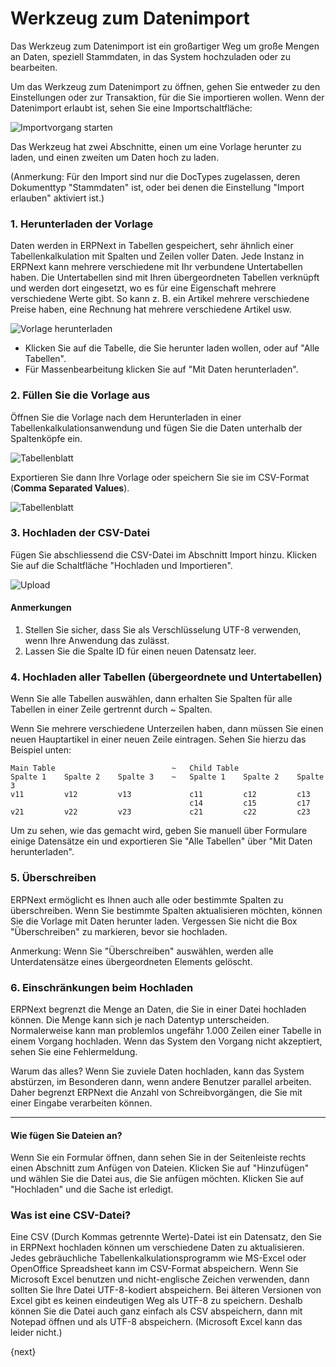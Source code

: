 <!-- add-breadcrumbs -->
# Werkzeug zum Datenimport


Das Werkzeug zum Datenimport ist ein großartiger Weg um große Mengen an Daten, speziell Stammdaten, in das System hochzuladen oder zu bearbeiten.

Um das Werkzeug zum Datenimport zu öffnen, gehen Sie entweder zu den Einstellungen oder zur Transaktion, für die Sie importieren wollen. Wenn der Datenimport erlaubt ist, sehen Sie eine Importschaltfläche:

<img alt="Importvorgang starten" class="screenshot" src="{{docs_base_url}}/assets/img/setup/data-import/data-import-1.png">

Das Werkzeug hat zwei Abschnitte, einen um eine Vorlage herunter zu laden, und einen zweiten um Daten hoch zu laden.

(Anmerkung: Für den Import sind nur die DocTypes zugelassen, deren Dokumenttyp "Stammdaten" ist, oder bei denen die Einstellung "Import erlauben" aktiviert ist.)

### 1. Herunterladen der Vorlage

Daten werden in ERPNext in Tabellen gespeichert, sehr ähnlich einer Tabellenkalkulation mit Spalten und Zeilen voller Daten. Jede Instanz in ERPNext kann mehrere verschiedene mit Ihr verbundene Untertabellen haben. Die Untertabellen sind mit Ihren übergeordneten Tabellen verknüpft und werden dort eingesetzt, wo es für eine Eigenschaft mehrere verschiedene Werte gibt. So kann z. B. ein Artikel mehrere verschiedene Preise haben, eine Rechnung hat mehrere verschiedene Artikel usw.

<img alt="Vorlage herunterladen" class="screenshot" src="{{docs_base_url}}/assets/img/setup/data-import/data-import-2.png">

* Klicken Sie auf die Tabelle, die Sie herunter laden wollen, oder auf "Alle Tabellen".
* Für Massenbearbeitung klicken Sie auf "Mit Daten herunterladen".

### 2. Füllen Sie die Vorlage aus

Öffnen Sie die Vorlage nach dem Herunterladen in einer Tabellenkalkulationsanwendung und fügen Sie die Daten unterhalb der Spaltenköpfe ein.

![Tabellenblatt](/docs/assets/old_images/erpnext/import-3.png)

Exportieren Sie dann Ihre Vorlage oder speichern Sie sie im CSV-Format (**Comma Separated Values**).

![Tabellenblatt](/docs/assets/old_images/erpnext/import-4.png)

### 3. Hochladen der CSV-Datei

Fügen Sie abschliessend die CSV-Datei im Abschnitt Import hinzu. Klicken Sie auf die Schaltfläche "Hochladen und Importieren".

<img alt="Upload" class="screenshot" src="{{docs_base_url}}/assets/img/setup/data-import/data-import-3.png">

#### Anmerkungen

1. Stellen Sie sicher, dass Sie als Verschlüsselung UTF-8 verwenden, wenn Ihre Anwendung das zulässt.
2. Lassen Sie die Spalte ID für einen neuen Datensatz leer.

### 4. Hochladen aller Tabellen (übergeordnete und Untertabellen)

Wenn Sie alle Tabellen auswählen, dann erhalten Sie Spalten für alle Tabellen in einer Zeile gertrennt durch ~ Spalten.

Wenn Sie mehrere verschiedene Unterzeilen haben, dann müssen Sie einen neuen Hauptartikel in einer neuen Zeile eintragen. Sehen Sie hierzu das Beispiel unten:


    Main Table                          ~   Child Table
    Spalte 1    Spalte 2    Spalte 3    ~   Spalte 1    Spalte 2    Spalte 3
    v11         v12         v13             c11         c12         c13
                                            c14         c15         c17
    v21         v22         v23             c21         c22         c23


Um zu sehen, wie das gemacht wird, geben Sie manuell über Formulare einige Datensätze ein und exportieren Sie "Alle Tabellen" über "Mit Daten herunterladen".

### 5. Überschreiben

ERPNext ermöglicht es Ihnen auch alle oder bestimmte Spalten zu überschreiben. Wenn Sie bestimmte Spalten aktualisieren möchten, können Sie die Vorlage mit Daten herunter laden. Vergessen Sie nicht die Box "Überschreiben" zu markieren, bevor sie hochladen.

Anmerkung: Wenn Sie "Überschreiben" auswählen, werden alle Unterdatensätze eines übergeordneten Elements gelöscht.

### 6. Einschränkungen beim Hochladen

ERPNext begrenzt die Menge an Daten, die Sie in einer Datei hochladen können. Die Menge kann sich je nach Datentyp unterscheiden. Normalerweise kann man problemlos ungefähr 1.000 Zeilen einer Tabelle in einem Vorgang hochladen. Wenn das System den Vorgang nicht akzeptiert, sehen Sie eine Fehlermeldung.

Warum das alles? Wenn Sie zuviele Daten hochladen, kann das System abstürzen, im Besonderen dann, wenn andere Benutzer parallel arbeiten. Daher begrenzt ERPNext die Anzahl von Schreibvorgängen, die Sie mit einer Eingabe verarbeiten können.

---

#### Wie fügen Sie Dateien an?

Wenn Sie ein Formular öffnen, dann sehen Sie in der Seitenleiste rechts einen Abschnitt zum Anfügen von Dateien. Klicken Sie auf "Hinzufügen" und wählen Sie die Datei aus, die Sie anfügen möchten. Klicken Sie auf "Hochladen" und die Sache ist erledigt.

### Was ist eine CSV-Datei?
Eine CSV (Durch Kommas getrennte Werte)-Datei ist ein Datensatz, den Sie in ERPNext hochladen können um verschiedene Daten zu aktualisieren. Jedes gebräuchliche Tabellenkalkulationsprogramm wie MS-Excel oder OpenOffice Spreadsheet kann im CSV-Format abspeichern.
Wenn Sie Microsoft Excel benutzen und nicht-englische Zeichen verwenden, dann sollten Sie Ihre Datei UTF-8-kodiert abspeichern. Bei älteren Versionen von Excel gibt es keinen eindeutigen Weg als UTF-8 zu speichern. Deshalb können Sie die Datei auch ganz einfach als CSV abspeichern, dann mit Notepad öffnen und als UTF-8 abspeichern. (Microsoft Excel kann das leider nicht.)

{next}
